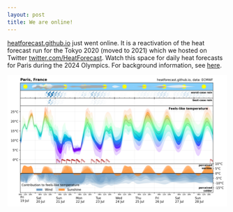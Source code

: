 ```yaml
---
layout: post
title: We are online!
---
```


[heatforecast.github.io](https://heatforecast.github.io) just went online.
It is a reactivation of the heat forecast run for the Tokyo 2020 (moved to 2021)
which we hosted on Twitter [twitter.com/HeatForecast](https://twitter.com/HeatForecast).
Watch this space for daily heat forecasts for Paris during the 2024 Olympics.
For background information, see [here](https://heatforecast.github.io/about/).

![Heatforecast meteogram Paris 19 July 2024](images/paris_2024071900.png)